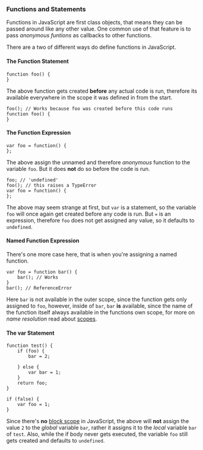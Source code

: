### Functions and Statements

Functions in JavaScript are first class objects, that means they can be passed
around like any other value. One common use of that feature is to pass
*anonymous funtions* as callbacks to other functions. 

There are a two of different ways do define functions in JavaScript.

#### The Function Statement

    function foo() { 
    }

The above function gets created **before** any actual code is run, therefore its
available everywhere in the scope it was defined in from the start.

    foo(); // Works because foo was created before this code runs
    function foo() {
    }

#### The Function Expression

    var foo = function() {
    };

The above assign the unnamed and therefore *anonymous* function to the variable
`foo`. But it does **not** do so before the code is run. 

    foo; // 'undefined'
    foo(); // this raises a TypeError
    var foo = function() {
    };

The above may seem strange at first, but `var` is a statement, so the variable
`foo` will once again get created before any code is run. But `=` is an
expression, therefore `foo` does not get assigned any value, so it defaults to 
`undefined`.

#### Named Function Expression

There's one more case here, that is when you're assigning a named function.

    var foo = function bar() {
        bar(); // Works
    }
    bar(); // ReferenceError

Here `bar` is not available in the outer scope, since the function gets only
assigned to `foo`, however, inside of `bar`, `bar` **is** available, since the
name of the function itself always available in the functions own scope, for more on
*name resolution* read about [scopes](#scopes-and-namespaces).

#### The var Statement

    function test() {
        if (foo) {
            bar = 2;

        } else {
            var bar = 1;
        }
        return foo;
    }

    if (false) {
        var foo = 1;
    }

Since there's **no** [block scope](#scopes-and-namespaces) in JavaScript, the above will
**not** assign the value `2` to the *global* variable `bar`, rather it assigns it to the 
*local* variable `bar` of `test`. Also, while the if body never gets executed, 
the variable `foo` still gets created and defaults to `undefined`.

